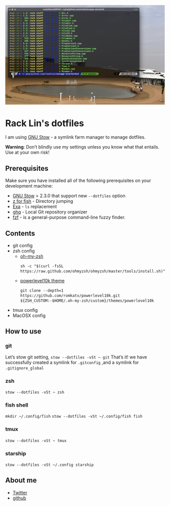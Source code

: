 ![iTerm2 screenshot](./images/screenshot-1.png)

# Rack Lin's dotfiles

I am using [GNU Stow](https://www.gnu.org/software/stow/) - a symlink farm manager to manage dotfiles.

**Warning**: Don’t blindly use my settings unless you know what that entails. Use at your own risk!

## Prerequisites
Make sure you have installed all of the following prerequisites on your development machine:
- [GNU Stow](https://www.gnu.org/software/stow/) > 2.3.0 that support new `--dotfiles` option
- [z for fish](https://github.com/jethrokuan/z) - Directory jumping
- [Exa](https://the.exa.website/) - `ls` replacement
- [ghq](https://github.com/x-motemen/ghq) - Local Git repository organizer
- [fzf](https://github.com/junegunn/fzf) - is a general-purpose command-line fuzzy finder.

## Contents

- git config
- zsh config
  - [oh-my-zsh](https://github.com/ohmyzsh/ohmyzsh)
    ```
    sh -c "$(curl -fsSL https://raw.github.com/ohmyzsh/ohmyzsh/master/tools/install.sh)"
    ```
  - [powerlevel10k theme](https://github.com/romkatv/powerlevel10k)
    ```
    git clone --depth=1 https://github.com/romkatv/powerlevel10k.git ${ZSH_CUSTOM:-$HOME/.oh-my-zsh/custom}/themes/powerlevel10k
    ```
- tmux config
- MacOSX config
  
## How to use

### git
Let’s stow git setting, 
`stow --dotfiles -vSt ~ git`
That’s it! we have successfully created a symlink for `.gitconfig` ,and a symlink for `.gitignore_global`

### zsh
`stow --dotfiles -vSt ~ zsh`

### fish shell
`mkdir ~/.config/fish`
`stow --dotfiles -vSt ~/.config/fish fish`

### tmux
`stow --dotfiles -vSt ~ tmux`

### starship
`stow --dotfiles -vSt ~/.config starship`


## About me

- [Twitter](https://twitter.com/racklin)
- [github](https://github.com/racklin)
